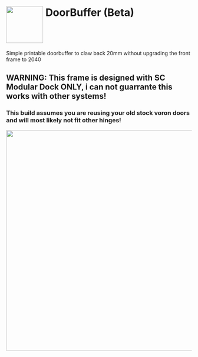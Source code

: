 
# <img src="https://github.com/Stealthchanger/DoorBuffer/blob/main/Media/Stealthchanger_DoorBuffer.png" align="top" height="100" /> DoorBuffer (Beta)
Simple printable doorbuffer to claw back 20mm without upgrading the front frame to 2040 

## WARNING: This frame is designed with SC Modular Dock ONLY, i can not guarrante this works with other systems!

### This build assumes you are reusing your old stock voron doors and will most likely not fit other hinges!

<img src="https://github.com/Stealthchanger/DoorBuffer/blob/main/Media/assembled.png" height="600" />
